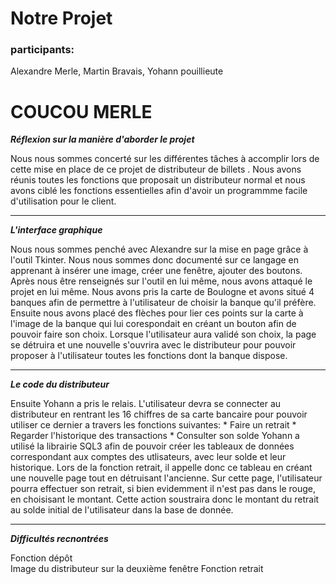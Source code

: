 # Notre Projet
### participants:
Alexandre Merle, Martin Bravais, Yohann pouillieute


# COUCOU MERLE



__*Réflexion sur la manière d'aborder le projet*__


  Nous nous sommes concerté sur les différentes tâches à accomplir lors de cette mise en place de ce projet de distributeur de billets . Nous avons réunis toutes les fonctions que proposait un distributeur normal et nous avons ciblé les fonctions essentielles afin d'avoir un programmme facile d'utilisation pour le client.
  
  
  
  _________________________________
  
__*L'interface graphique*__
  
  Nous nous sommes penché avec Alexandre sur la mise en page grâce à l'outil Tkinter. Nous nous sommes donc documenté sur ce langage en apprenant à insérer une image, créer une fenêtre, ajouter des boutons. Après nous être renseignés sur l'outil en lui même, nous avons attaqué le projet en lui même. 
Nous avons pris la carte de Boulogne et avons situé 4 banques afin de permettre à l'utilisateur de choisir la banque qu'il préfère. Ensuite nous avons placé des flèches pour lier ces points sur la carte à l'image de la banque qui lui corespondait en créant un bouton afin de pouvoir faire son choix. Lorsque l'utilisateur aura validé son choix, la page se détruira et une nouvelle s'ouvrira avec le distributeur pour pouvoir proposer à l'utilisateur toutes les fonctions dont la banque dispose.

_________________________________

__*Le code du distributeur*__

  Ensuite Yohann a pris le relais.
L'utilisateur devra se connecter au distributeur en rentrant les 16 chiffres de sa carte bancaire pour pouvoir utiliser ce dernier a travers les fonctions suivantes:
        * Faire un retrait
        * Regarder l'historique des transactions
        * Consulter son solde
Yohann a utilisé la librairie SQL3 afin de pouvoir créer les tableaux de données correspondant aux comptes des utlisateurs, avec leur solde et leur historique.
Lors de la fonction retrait, il appelle donc ce tableau en créant une nouvelle page tout en détruisant l'ancienne. Sur cette page, l'utilisateur pourra effectuer son retrait, si bien evidemment il n'est pas dans le rouge, en choisisant le montant. Cette action soustraira donc le montant du retrait au solde initial de l'utilisateur dans la base de donnée.

_________________________________


__*Difficultés recnontrées*__

  Fonction dépôt  
  Image du distributeur sur la deuxième fenêtre
  Fonction retrait 
  
